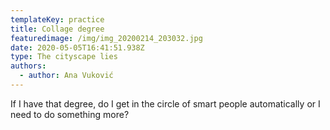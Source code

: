 ```yaml
---
templateKey: practice
title: Collage degree
featuredimage: /img/img_20200214_203032.jpg
date: 2020-05-05T16:41:51.938Z
type: The cityscape lies
authors:
  - author: Ana Vuković
---
```

If I have that degree, do I get in the circle of smart people automatically or I need to do something more?
